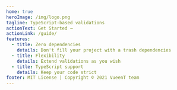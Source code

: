 ```yaml
---
home: true
heroImage: /img/logo.png
tagline: TypeScript-based validations
actionText: Get Started →
actionLink: /guide/
features:
  - title: Zero dependencies
    details: Don't fill your project with a trash dependencies
  - title: Flexibility
    details: Extend validations as you wish
  - title: TypeScript support
    details: Keep your code strict
footer: MIT License | Copyright © 2021 VueenT team
---
```

